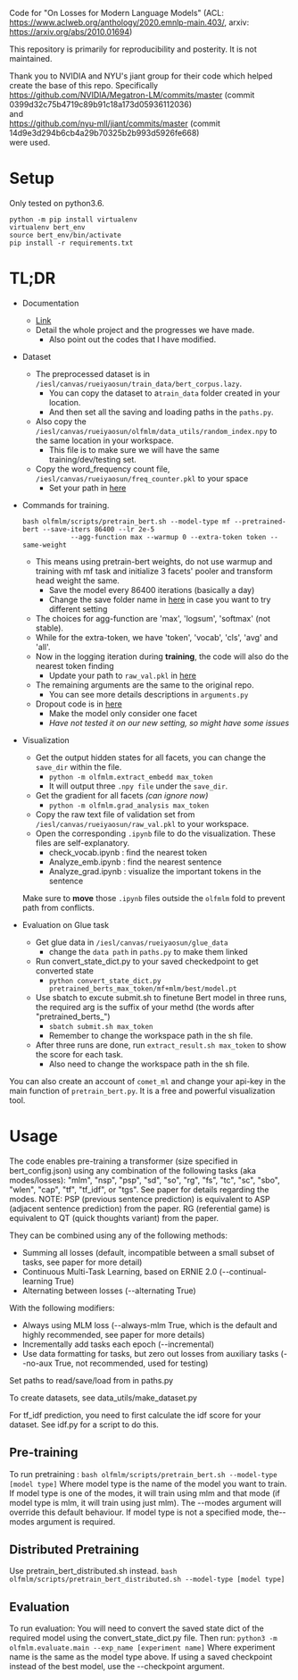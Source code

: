 Code for "On Losses for Modern Language Models" (ACL: https://www.aclweb.org/anthology/2020.emnlp-main.403/, arxiv: https://arxiv.org/abs/2010.01694)

This repository is primarily for reproducibility and posterity. It is not maintained.

Thank you to NVIDIA and NYU's jiant group for their code which helped create the base of this repo. Specifically
https://github.com/NVIDIA/Megatron-LM/commits/master (commit 0399d32c75b4719c89b91c18a173d05936112036)  
and  
https://github.com/nyu-mll/jiant/commits/master (commit 14d9e3d294b6cb4a29b70325b2b993d5926fe668)  
were used.

# Setup
Only tested on python3.6.

```
python -m pip install virtualenv
virtualenv bert_env
source bert_env/bin/activate
pip install -r requirements.txt
```


# TL;DR 
- Documentation
  - [Link](https://hackmd.io/@5ZnjJQRbT9CfVYeuVPNXVw/HylPupjNO)
  - Detail the whole project and the progresses we have made. 
    - Also point out the codes that I have modified. 
   
- Dataset
  - The preprocessed dataset is in ```/iesl/canvas/rueiyaosun/train_data/bert_corpus.lazy```. 
    - You can copy the dataset to a```train_data``` folder created in your location. 
    - And then set all the saving and loading paths in the ```paths.py```.
  - Also copy the ```/iesl/canvas/rueiyaosun/olfmlm/data_utils/random_index.npy``` to the same location in your workspace. 
    - This file is to make sure we will have the same training/dev/testing set.
  - Copy the word_frequency count file, ```/iesl/canvas/rueiyaosun/freq_counter.pkl``` to your space
    - Set your path in [here](https://github.com/msps9341012/olfmlm/blob/mf/model/new_models.py#L14)
    
- Commands for training.
  ```
  bash olfmlm/scripts/pretrain_bert.sh --model-type mf --pretrained-bert --save-iters 86400 --lr 2e-5 
              --agg-function max --warmup 0 --extra-token token --same-weight
  ```
    - This means using pretrain-bert weights, do not use warmup and training with mf task and initialize 3 facets' pooler and transform head weight the same.
      - Save the model every 86400 iterations (basically a day)
      - Change the save folder name in [here](https://github.com/msps9341012/olfmlm/blob/mf/arguments.py#L307) in case you want to try different setting
    - The choices for agg-function are 'max', 'logsum', 'softmax' (not stable). 
    - While for the extra-token, we have 'token', 'vocab', 'cls', 'avg' and 'all'.
    - Now in the logging iteration during **training**, the code will also do the nearest token finding
      - Update your path to ```raw_val.pkl``` in [here](https://github.com/msps9341012/olfmlm/blob/mf/find_neighbors.py#L34)
    - The remaining arguments are the same to the original repo. 
      - You can see more details descriptions in ```arguments.py```
    - Dropout code is in [here](https://github.com/msps9341012/olfmlm/blob/mf/model/new_models.py#L265-L271)
      - Make the model only consider one facet
      - _Have not tested it on our new setting, so might have some issues_
  
  

- Visualization
  - Get the output hidden states for all facets, you can change the ```save_dir``` within the file.
    - ```python -m olfmlm.extract_embedd max_token```
    - It will output three ```.npy file``` under the ```save_dir```.
  - Get the gradient for all facets _(can ignore now)_
    - ```python -m olfmlm.grad_analysis max_token```
  - Copy the raw text file of validation set from ```/iesl/canvas/rueiyaosun/raw_val.pkl``` to your workspace.  
  - Open the corresponding ```.ipynb``` file to do the visualization. These files are self-explanatory.
    - check_vocab.ipynb : find the nearest token
    - Analyze_emb.ipynb : find the nearest sentence
    - Analyze_grad.ipynb : visualize the important tokens in the sentence 
  
  Make sure to **move** those ```.ipynb``` files outside the ```olfmlm``` fold to prevent path from conflicts.
    
- Evaluation on Glue task
  - Get glue data in ```/iesl/canvas/rueiyaosun/glue_data```
    - change the ```data path``` in ```paths.py``` to make them linked
  - Run convert_state_dict.py to your saved checkedpoint to get converted state
    - ```python convert_state_dict.py pretrained_berts_max_token/mf+mlm/best/model.pt```
  - Use sbatch to excute submit.sh to finetune Bert model in three runs, the required arg is the suffix of your methd (the words after "pretrained_berts_")
    - ```sbatch submit.sh max_token```
    - Remember to change the workspace path in the sh file.
  - After three runs are done, run ```extract_result.sh max_token``` to show the score for each task.
    - Also need to change the workspace path in the sh file.


You can also create an account of ```comet_ml``` and change your api-key in the main function of ```pretrain_bert.py```. It is a free and powerful visualization tool.


# Usage
The code enables pre-training a transformer (size specified in bert_config.json) using any combination of the following tasks (aka modes/losses):
"mlm", "nsp", "psp", "sd", "so", "rg", "fs", "tc", "sc", "sbo", "wlen", "cap", "tf", "tf_idf", or "tgs". See paper for details regarding the modes.
NOTE: PSP (previous sentence prediction) is equivalent to ASP (adjacent sentence prediction) from the paper. RG (referential game) is equivalent to QT (quick thoughts variant) from the paper.

They can be combined using any of the following methods:
- Summing all losses (default, incompatible between a small subset of tasks, see paper for more detail)
- Continuous Multi-Task Learning, based on ERNIE 2.0 (--continual-learning True)
- Alternating between losses (--alternating True)

With the following modifiers:
- Always using MLM loss (--always-mlm True, which is the default and highly recommended, see paper for more details)
- Incrementally add tasks each epoch (--incremental)
- Use data formatting for tasks, but zero out losses from auxiliary tasks (--no-aux True, not recommended, used for testing)

Set paths to read/save/load from in paths.py

To create datasets, see data_utils/make_dataset.py

For tf_idf prediction, you need to first calculate the idf score for your dataset. See idf.py for a script to do this.

## Pre-training
To run pretraining :
`bash olfmlm/scripts/pretrain_bert.sh --model-type [model type]`
Where model type is the name of the model you want to train. If model type is one of the modes, it will train using mlm and that mode (if model type is mlm, it will train using just mlm).
The --modes argument will override this default behaviour. If model type is not a specified mode, the--modes argument is required.

## Distributed Pretraining
Use pretrain_bert_distributed.sh instead.
`bash olfmlm/scripts/pretrain_bert_distributed.sh --model-type [model type]`

## Evaluation
To run evaluation:
You will need to convert the saved state dict of the required model using the convert_state_dict.py file.
Then run:
`python3 -m olfmlm.evaluate.main --exp_name [experiment name]`
Where experiment name is the same as the model type above. If using a saved checkpoint instead of the best model, use the --checkpoint argument.



